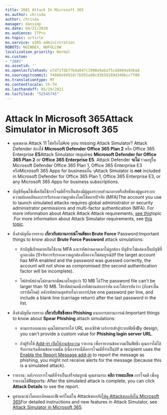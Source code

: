 ```yaml
---
title: 2681 Attack In Microsoft 365
ms.author: chrisda
author: chrisda
manager: dansimp
ms.date: 04/21/2020
ms.audience: ITPro
ms.topic: article
ms.service: o365-administration
ROBOTS: NOINDEX, NOFOLLOW
localization_priority: Normal
ms.custom:
- "2681"
ms.assetid: ''
ms.openlocfilehash: e7d71fdb77b4a047c1998e9aba75cdd469a936a8
ms.sourcegitcommit: f4866e94918c7b591ad0cd3b58169d340bcc7f00
ms.translationtype: MT
ms.contentlocale: th-TH
ms.lasthandoff: 05/19/2021
ms.locfileid: "52545745"
---
```

# <a name="attack-simulator-in-microsoft-365"></a><span data-ttu-id="c0fcc-102">Attack In Microsoft 365</span><span class="sxs-lookup"><span data-stu-id="c0fcc-102">Attack Simulator in Microsoft 365</span></span>

- <span data-ttu-id="c0fcc-103">คุณพลาด Attack 11 ใช่หรือไม่</span><span class="sxs-lookup"><span data-stu-id="c0fcc-103">Are you missing Attack Simulator?</span></span> <span data-ttu-id="c0fcc-104">Attack Defender ต้องใช้ **Microsoft Defender Office 365 Plan 2** หรือ Office 365 Enterprise **E5**</span><span class="sxs-lookup"><span data-stu-id="c0fcc-104">Attack Simulator requires **Microsoft Defender for Office 365 Plan 2** or **Office 365 Enterprise E5**.</span></span> <span data-ttu-id="c0fcc-105">Attack Defender **จะไม่** รวมอยู่ใน Microsoft Defender Office 365 Plan 1, Office 365 Enterprise E3 หรือMicrosoft 365 Apps for businessอื่น ๆ</span><span class="sxs-lookup"><span data-stu-id="c0fcc-105">Attack Simulator is **not** included in Microsoft Defender for Office 365 Plan 1, Office 365 Enterprise E3, or any Microsoft 365 Apps for business subscriptions.</span></span>

- <span data-ttu-id="c0fcc-106">บัญชีที่คุณใช้เพื่อเปิดใช้การโจมตีที่จําเป็นต้องมีผู้ดูแลระบบส่วนกลางหรือสิทธิ์ของผู้ดูแลระบบความปลอดภัยและการรับรองความถูกต้องโดยใช้หลายปัจจัย (MFA)</span><span class="sxs-lookup"><span data-stu-id="c0fcc-106">The account you use to launch simulated attacks requires global administrator or security administrator permissions and multi-factor authentication (MFA).</span></span> <span data-ttu-id="c0fcc-107">For more information about Attack Attack Attack requirements, [see this](/microsoft-365/security/office-365-security/attack-simulator)topic .</span><span class="sxs-lookup"><span data-stu-id="c0fcc-107">For more information about Attack Simulator requirements, see [this topic](/microsoft-365/security/office-365-security/attack-simulator).</span></span>

- <span data-ttu-id="c0fcc-108">สิ่งสําคัญที่ควรทราบ **เกี่ยวกับสถานการณ์โจมตีของ Brute Force** Password:</span><span class="sxs-lookup"><span data-stu-id="c0fcc-108">Important things to know about **Brute Force Password** attack simulations:</span></span>

  - <span data-ttu-id="c0fcc-109">ถ้าบัญชีเป้าหมายเปิดใช้งาน MFA และรหัสผ่านคาดเดาไม่ถูกต้อง บัญชีจะไม่แสดงเป็นบัญชีที่ถูกละเมิด (ปัจจัยการรับรองความถูกต้องที่สองจะไม่สมบูรณ์)</span><span class="sxs-lookup"><span data-stu-id="c0fcc-109">If the target account has MFA enabled and the password was guessed correctly, the account will not show as compromised (the second authentication factor will be incomplete).</span></span>

  - <span data-ttu-id="c0fcc-110">ไฟล์รหัสผ่านไม่สามารถมีขนาดใหญ่กว่า 10 MB ได้</span><span class="sxs-lookup"><span data-stu-id="c0fcc-110">The password file can't be larger than 10 MB.</span></span> <span data-ttu-id="c0fcc-111">ใช้รหัสผ่านหนึ่งรหัสผ่านต่อบรรทัด และใส่บรรทัดว่าง (อักขระขึ้นบรรทัดใหม่) หลังรหัสผ่านสุดท้ายในรายการ</span><span class="sxs-lookup"><span data-stu-id="c0fcc-111">Use one password per line, and include a blank line (carriage return) after the last password in the list.</span></span>

- <span data-ttu-id="c0fcc-112">สิ่งสําคัญที่ควรทราบ **เกี่ยวกับฟิชชิ่งของ Phishing** แนบการสถานการณ์:</span><span class="sxs-lookup"><span data-stu-id="c0fcc-112">Important things to know about **Spear Phishing** attach simulations:</span></span>

  - <span data-ttu-id="c0fcc-113">ตามการออกแบบ คุณไม่สามารถใส่ URL ของเซิร์ฟเวอร์การเข้าสู่ระบบฟิชชิ่ง</span><span class="sxs-lookup"><span data-stu-id="c0fcc-113">By design, you can't provide a custom value for **Phishing login server URL**.</span></span>

  - <span data-ttu-id="c0fcc-114">ถ้าผู้รับใช้ [Add-in เปิดใช้งานข้อความ](/microsoft-365/security/office-365-security/enable-the-report-message-add-in) รายงาน เพื่อรายงานข้อความเป็นฟิชชิ่ง คุณอาจไม่ได้รับการแจ้งเตือนข้อความนั้น (เนื่องจากนี่คือการโจมตีที่จําเป็น)</span><span class="sxs-lookup"><span data-stu-id="c0fcc-114">If a recipient uses the [Enable the Report Message add-in](/microsoft-365/security/office-365-security/enable-the-report-message-add-in) to report the message as phishing, you might not receive alerts for the message (because this is a simulated attack).</span></span>

- <span data-ttu-id="c0fcc-115">รายงาน: หลังจากการโจมตีที่จําเป็นเสร็จสมบูรณ์ คุณสามารถ **คลิก รายละเอียด** การโจมตี เพื่อดูรายงานได้</span><span class="sxs-lookup"><span data-stu-id="c0fcc-115">Reports: After the simulated attack is complete, you can click **Attack Details** to see the report.</span></span>

- <span data-ttu-id="c0fcc-116">ดูคําแนะนําโดยละเอียดและฟีเจอร์ใหม่ใน Attackขออภัย[ให้ดู Attackขออภัยใน Microsoft 365](/microsoft-365/security/office-365-security/attack-simulator)</span><span class="sxs-lookup"><span data-stu-id="c0fcc-116">For detailed instructions and new features in Attack Simulator, see [Attack Simulator in Microsoft 365](/microsoft-365/security/office-365-security/attack-simulator).</span></span>
